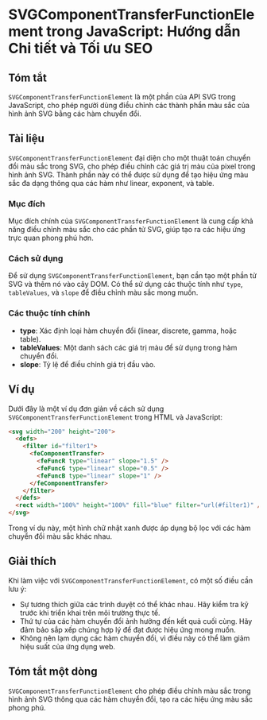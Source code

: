 <!--
Meta Description: # SVGComponentTransferFunctionElement trong JavaScript: Hướng dẫn Chi tiết và Tối ưu SEO ## Tóm tắt `SVGComponentTransferFunctionElement` là một phần ...
Meta Keywords: các, màu, svg, dụng, svgcomponenttransferfunctionelement
-->

# SVGComponentTransferFunctionElement trong JavaScript: Hướng dẫn Chi tiết và Tối ưu SEO

## Tóm tắt
`SVGComponentTransferFunctionElement` là một phần của API SVG trong JavaScript, cho phép người dùng điều chỉnh các thành phần màu sắc của hình ảnh SVG bằng các hàm chuyển đổi.

## Tài liệu
`SVGComponentTransferFunctionElement` đại diện cho một thuật toán chuyển đổi màu sắc trong SVG, cho phép điều chỉnh các giá trị màu của pixel trong hình ảnh SVG. Thành phần này có thể được sử dụng để tạo hiệu ứng màu sắc đa dạng thông qua các hàm như linear, exponent, và table.

### Mục đích
Mục đích chính của `SVGComponentTransferFunctionElement` là cung cấp khả năng điều chỉnh màu sắc cho các phần tử SVG, giúp tạo ra các hiệu ứng trực quan phong phú hơn.

### Cách sử dụng
Để sử dụng `SVGComponentTransferFunctionElement`, bạn cần tạo một phần tử SVG và thêm nó vào cây DOM. Có thể sử dụng các thuộc tính như `type`, `tableValues`, và `slope` để điều chỉnh màu sắc mong muốn.

### Các thuộc tính chính
- **type**: Xác định loại hàm chuyển đổi (linear, discrete, gamma, hoặc table).
- **tableValues**: Một danh sách các giá trị màu để sử dụng trong hàm chuyển đổi.
- **slope**: Tỷ lệ để điều chỉnh giá trị đầu vào.

## Ví dụ
Dưới đây là một ví dụ đơn giản về cách sử dụng `SVGComponentTransferFunctionElement` trong HTML và JavaScript:

```html
<svg width="200" height="200">
  <defs>
    <filter id="filter1">
      <feComponentTransfer>
        <feFuncR type="linear" slope="1.5" />
        <feFuncG type="linear" slope="0.5" />
        <feFuncB type="linear" slope="1" />
      </feComponentTransfer>
    </filter>
  </defs>
  <rect width="100%" height="100%" fill="blue" filter="url(#filter1)" />
</svg>
```

Trong ví dụ này, một hình chữ nhật xanh được áp dụng bộ lọc với các hàm chuyển đổi màu sắc khác nhau.

## Giải thích
Khi làm việc với `SVGComponentTransferFunctionElement`, có một số điều cần lưu ý:
- Sự tương thích giữa các trình duyệt có thể khác nhau. Hãy kiểm tra kỹ trước khi triển khai trên môi trường thực tế.
- Thứ tự của các hàm chuyển đổi ảnh hưởng đến kết quả cuối cùng. Hãy đảm bảo sắp xếp chúng hợp lý để đạt được hiệu ứng mong muốn.
- Không nên lạm dụng các hàm chuyển đổi, vì điều này có thể làm giảm hiệu suất của ứng dụng web.

## Tóm tắt một dòng
`SVGComponentTransferFunctionElement` cho phép điều chỉnh màu sắc trong hình ảnh SVG thông qua các hàm chuyển đổi, tạo ra các hiệu ứng màu sắc phong phú.